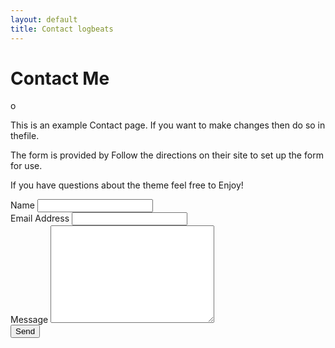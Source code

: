 ```yaml
---
layout: default
title: Contact logbeats
---
```


<div id="contact">
  <h1 class="pageTitle">Contact Me</h1>
  <div class="contactContent">o
    <p class="intro">This is an example Contact page. If you want to make changes then do so in thefile.</p>
    <p>The form is provided by  Follow the directions on their site to set up the form for use.</p>
    <p>If you have questions about the theme feel free to Enjoy!</p>
  </div>
  <form action="http://formspree.io/your@mail.com" method="POST">
    <label for="name">Name</label>
    <input type="text" id="name" name="name" class="full-width"><br>
    <label for="email">Email Address</label>
    <input type="email" id="email" name="_replyto" class="full-width"><br>
    <label for="message">Message</label>
    <textarea name="message" id="message" cols="30" rows="10" class="full-width"></textarea><br>
    <input type="submit" value="Send" class="button">
  </form>
</div>
